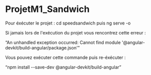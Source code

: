 # ProjetM1_Sandwich

Pour éxécuter le projet : cd speedsandwich puis ng serve -o

Si jamais lors de l'exécution du projet vous rencontrez cette erreur : 

“An unhandled exception occurred: Cannot find module '@angular-devkit/build-angular/package.json'”

Vous pouvez exécuter cette commande puis re-éxécuter :  

“npm install --save-dev @angular-devkit/build-angular”
